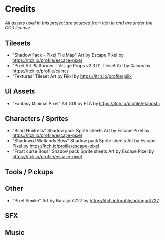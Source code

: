 # Credits

*All assets used in this project are sourced from Itch.io and are under the CC0 license.*

## Tilesets
- "Shadow Pack - Pixel Tile Map" Art by Escape Pixel by https://itch.io/profile/escape-pixel
- "Pixel Art Platformer - Village Props v2.3.0" Tileset Art by Cainos by https://itch.io/profile/cainos
- "Textures" Tileset Art by Piiixl by https://itch.io/profile/piiixl

## UI Assets
- "Fantasy Minimal Pixel" Art GUI by ETA by https://itch.io/profile/etahoshi

## Characters / Sprites
- "Blind Huntress" Shadow pack Sprite sheets Art by Escape Pixel by https://itch.io/profile/escape-pixel
- "Shadowed Wetlands Boss" Shadow pack Sprite sheets Art by Escape Pixel by https://itch.io/profile/escape-pixel
- "Frost curse Boss" Shadow pack Sprite sheets Art by Escape Pixel by https://itch.io/profile/escape-pixel

## Tools / Pickups

## Other
- "Pixel Smoke" Art by Bdragon1727 by https://itch.io/profile/bdragon1727

## SFX

## Music
